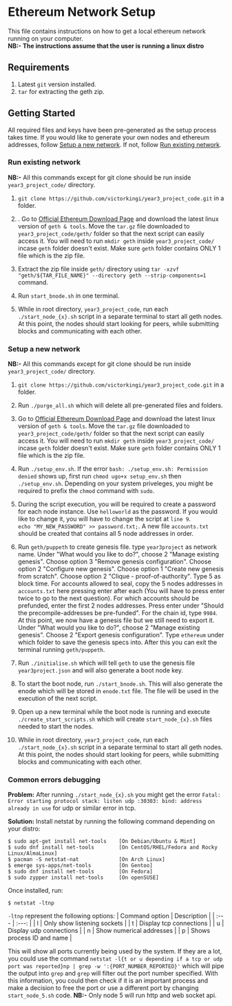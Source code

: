 # Ethereum Network Setup
This file contains instructions on how to get a local ethereum network running on your computer.<br />
**NB:- The instructions assume that the user is running a linux distro**

## Requirements 
1. Latest `git` version installed.
2. `tar` for extracting the geth zip.


## Getting Started
All required files and keys have been pre-generated as the setup process takes time. If you would like to generate your own nodes and ethereum addresses, follow [Setup a new network](#setup-a-new-network). If not, follow [Run existing network](#run-existing-network).

### Run existing network
**NB:-** All this commands except for git clone should be run inside `year3_project_code/` directory.

1. `git clone https://github.com/victorkingi/year3_project_code.git` in a folder.

2. . Go to [Official Ethereum Download Page](https://geth.ethereum.org/downloads/) and download the latest linux version of `geth & tools`. Move the `tar.gz` file downloaded to `year3_project_code/geth/` folder so that the next script can easily access it. You will need to run `mkdir geth` inside `year3_project_code/` incase `geth` folder doesn't exist. Make sure `geth` folder contains ONLY 1 file which is the zip file.

3. Extract the zip file inside `geth/` directory using `tar -xzvf  "geth/${TAR_FILE_NAME}" --directory geth --strip-components=1` command.

4. Run `start_bnode.sh` in one terminal.

5. While in root directory, `year3_project_code`, run each `./start_node_{x}.sh` script in a separate terminal to start all geth nodes. At this point, the nodes should start looking for peers, while submitting blocks and communicating with each other.

### Setup a new network
**NB:-** All this commands except for git clone should be run inside `year3_project_code/` directory.

1.  `git clone https://github.com/victorkingi/year3_project_code.git` in a folder.

2. Run `./purge_all.sh` which will delete all pre-generated files and folders.

3. Go to [Official Ethereum Download Page](https://geth.ethereum.org/downloads/) and download the latest linux version of `geth & tools`. Move the `tar.gz` file downloaded to `year3_project_code/geth/` folder so that the next script can easily access it. You will need to run `mkdir geth` inside `year3_project_code/` incase `geth` folder doesn't exist. Make sure `geth` folder contains ONLY 1 file which is the zip file.

4. Run `./setup_env.sh`. If the error `bash: ./setup_env.sh: Permission denied` shows up, first run `chmod ugo+x setup_env.sh` then `./setup_env.sh`. Depending on your system priveleges, you might be required to prefix the `chmod` command with `sudo`.

5. During the script execution, you will be required to create a password for each node instance. Use `helloworld` as the password. If you would like to change it, you will have to change the script at `line 9`.<br /> `echo "MY_NEW_PASSWORD" >> password.txt;`. A new file `accounts.txt` should be created that contains all 5 node addresses in order.

6. Run `geth/puppeth` to create genesis file. type `year3project` as network name. Under "What would you like to do?", choose 2 "Manage existing genesis". Choose option 3 "Remove genesis configuration". Choose option 2 "Configure new genesis". Choose option 1 "Create new genesis from scratch". Choose option 2 "Clique - proof-of-authority". Type 5 as block time. For accounts allowed to seal, copy the 5 nodes addresses in `accounts.txt` here pressing enter after each (You will have to press enter twice to go to the next question). For which accounts should be prefunded, enter the first 2 nodes addresses. 
Press enter under "Should the precompile-addresses be pre-funded". For the chain id, type `9984`. At this point, we now have a genesis file but we still need to export it. Under "What would you like to do?", choose 2 "Manage existing genesis". Choose 2 "Export genesis configuration". Type `ethereum` under which folder to save the genesis specs into. After this you can exit the terminal running `geth/puppeth`.


7. Run `./initialise.sh` which will tell `geth` to use the genesis file  `year3project.json` and will also generate a boot node key.

8. To start the boot node, run `./start_bnode.sh`. This will also generate the enode which will be stored in `enode.txt` file. The file will be used in the execution of the next script.

9. Open up a new terminal while the boot node is running and execute `./create_start_scripts.sh` which will create `start_node_{x}.sh` files needed to start the nodes.

10. While in root directory, `year3_project_code`, run each `./start_node_{x}.sh` script in a separate terminal to start all geth nodes. At this point, the nodes should start looking for peers, while submitting blocks and communicating with each other.

### Common errors debugging

**Problem:** After running `./start_node_{x}.sh` you might get the error `Fatal: Error starting protocol stack: listen udp :30303: bind: address already in use` for udp or similar error in tcp.

**Solution:** Install netstat by running the following command depending on your distro:
```
$ sudo apt-get install net-tools    [On Debian/Ubuntu & Mint] 
$ sudo dnf install net-tools        [On CentOS/RHEL/Fedora and Rocky Linux/AlmaLinux]
$ pacman -S netstat-nat             [On Arch Linux]
$ emerge sys-apps/net-tools         [On Gentoo]
$ sudo dnf install net-tools        [On Fedora]
$ sudo zypper install net-tools     [On openSUSE]

```
Once installed, run:
```
$ netstat -ltnp
```
`-ltnp` represent the following options:
| Command option    | Description                   |
| :---              |       :---:                   |
| l                 | Only show listening sockets   |
| t                 | Display tcp connections       |
| u                 | Display udp connections       |
| n                 | Show numerical addresses      |
| p                 | Shows process ID and name     |

This will show all ports currently being used by the system. If they are a lot, you could use the command `netstat -l{t or u depending if a tcp or udp port was reported}np | grep -w ':{PORT_NUMBER_REPORTED}'` which will pipe the output into `grep` and `grep` will filter out the port number specified.
With this information, you could then check if it is an important process and make a decision to free the port or use a different port by changing `start_node_5.sh` code.
**NB:-** Only node 5 will run http and web socket api. 


